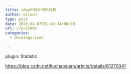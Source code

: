 ```yaml
---
title: idea中统计代码行数
author: wiloon
type: post
date: 2020-04-07T01:49:34+00:00
url: /?p=15906
categories:
  - Uncategorized

---
```

plugin: Statistic
  
https://blog.csdn.net/liuchaoxuan/article/details/81270341